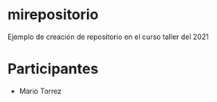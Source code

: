 # mirepositorio

Ejemplo de creación de repositorio en el curso taller del 2021

# Participantes

- Mario Torrez
